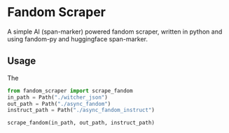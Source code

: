 # Fandom Scraper
A simple AI (span-marker) powered fandom scraper, written in python and using fandom-py and huggingface span-marker.

## Usage
The 
```python
from fandom_scraper import scrape_fandom
in_path = Path("./witcher_json")
out_path = Path("./async_fandom")
instruct_path = Path("./async_fandom_instruct")

scrape_fandom(in_path, out_path, instruct_path)
```